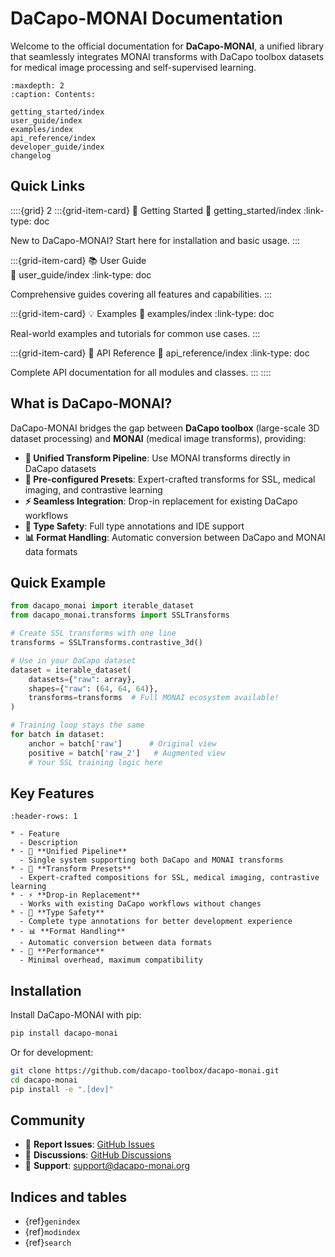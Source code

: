 # DaCapo-MONAI Documentation

Welcome to the official documentation for **DaCapo-MONAI**, a unified library that seamlessly integrates MONAI transforms with DaCapo toolbox datasets for medical image processing and self-supervised learning.

```{toctree}
:maxdepth: 2
:caption: Contents:

getting_started/index
user_guide/index
examples/index
api_reference/index
developer_guide/index
changelog
```

## Quick Links

::::{grid} 2
:::{grid-item-card} 🚀 Getting Started
:link: getting_started/index
:link-type: doc

New to DaCapo-MONAI? Start here for installation and basic usage.
:::

:::{grid-item-card} 📚 User Guide  
:link: user_guide/index
:link-type: doc

Comprehensive guides covering all features and capabilities.
:::

:::{grid-item-card} 💡 Examples
:link: examples/index
:link-type: doc

Real-world examples and tutorials for common use cases.
:::

:::{grid-item-card} 🔧 API Reference
:link: api_reference/index
:link-type: doc

Complete API documentation for all modules and classes.
:::
::::

## What is DaCapo-MONAI?

DaCapo-MONAI bridges the gap between **DaCapo toolbox** (large-scale 3D dataset processing) and **MONAI** (medical image transforms), providing:

- **🔄 Unified Transform Pipeline**: Use MONAI transforms directly in DaCapo datasets
- **🎯 Pre-configured Presets**: Expert-crafted transforms for SSL, medical imaging, and contrastive learning
- **⚡ Seamless Integration**: Drop-in replacement for existing DaCapo workflows
- **🧠 Type Safety**: Full type annotations and IDE support
- **📊 Format Handling**: Automatic conversion between DaCapo and MONAI data formats

## Quick Example

```python
from dacapo_monai import iterable_dataset
from dacapo_monai.transforms import SSLTransforms

# Create SSL transforms with one line
transforms = SSLTransforms.contrastive_3d()

# Use in your DaCapo dataset
dataset = iterable_dataset(
    datasets={"raw": array},
    shapes={"raw": (64, 64, 64)},
    transforms=transforms  # Full MONAI ecosystem available!
)

# Training loop stays the same
for batch in dataset:
    anchor = batch['raw']      # Original view
    positive = batch['raw_2']   # Augmented view
    # Your SSL training logic here
```

## Key Features

```{list-table}
:header-rows: 1

* - Feature
  - Description
* - 🔄 **Unified Pipeline**
  - Single system supporting both DaCapo and MONAI transforms
* - 🎯 **Transform Presets** 
  - Expert-crafted compositions for SSL, medical imaging, contrastive learning
* - ⚡ **Drop-in Replacement**
  - Works with existing DaCapo workflows without changes
* - 🧠 **Type Safety**
  - Complete type annotations for better development experience
* - 📊 **Format Handling**
  - Automatic conversion between data formats
* - 🚀 **Performance**
  - Minimal overhead, maximum compatibility
```

## Installation

Install DaCapo-MONAI with pip:

```bash
pip install dacapo-monai
```

Or for development:

```bash
git clone https://github.com/dacapo-toolbox/dacapo-monai.git
cd dacapo-monai
pip install -e ".[dev]"
```

## Community

- 🐛 **Report Issues**: [GitHub Issues](https://github.com/dacapo-toolbox/dacapo-monai/issues)
- 💬 **Discussions**: [GitHub Discussions](https://github.com/dacapo-toolbox/dacapo-monai/discussions)
- 📧 **Support**: [support@dacapo-monai.org](mailto:support@dacapo-monai.org)

## Indices and tables

- {ref}`genindex`
- {ref}`modindex`
- {ref}`search`